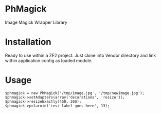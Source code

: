 PhMagick
========

Image Magick Wrapper Library

Installation
============

Ready to use within a ZF2 project. Just clone into Vendor directory and link within application config as loaded module.

Usage
=====

    $phmagick = new PhMagick('/tmp/image.jpg', '/tmp/newimage.jpg');
    $phmagick->setAdapters(array('decorations', 'resize'));
    $phmagick->resizeExactly(450, 200);
    $phmagick->polaroid('test label goes here', 13);